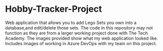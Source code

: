 # Hobby-Tracker-Project
Web application that allows you to add Lego Sets you own into a database,and edit/delete those sets. 
The code in this repository may not function as they are from a larger working project done with The Tech Academy. The images provided show what my web application looked like.
Includes images of working in Azure DevOps with my team on this project. 
